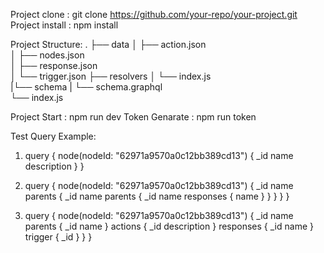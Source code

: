Project clone : git clone https://github.com/your-repo/your-project.git
Project install : npm install

Project Structure:
.
├── data
│   ├── action.json      
│   ├── nodes.json       
│   ├── response.json    
│   └── trigger.json 
├── resolvers
│   └── index.js         
|└── schema
|    └── schema.graphql    
└── index.js

Project Start : npm run dev
Token Genarate : npm run token

Test Query Example:

1. query {
  node(nodeId: "62971a9570a0c12bb389cd13") {
    _id
    name
    description
  }
}


2. query {
  node(nodeId: "62971a9570a0c12bb389cd13") {
    _id
    name
    parents {
      _id
      name
      parents {
        _id
        name
        responses {
          name
        }
      }
    }
  }
}

3. query {
  node(nodeId: "62971a9570a0c12bb389cd13") {
    _id
    name
    parents {
      _id
      name
    }
    actions {
      _id
      description
    }
    responses {
      _id
      name
    }
    trigger {
      _id
    }
  }
}





 
